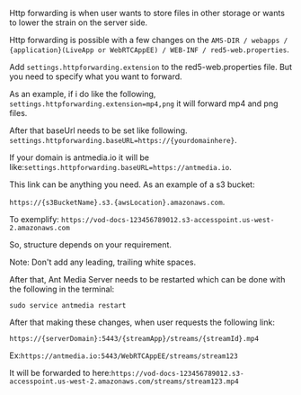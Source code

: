 Http forwarding is when user wants to store files in other storage or wants to lower the strain on the server side.

Http forwarding is possible  with a few changes on the `AMS-DIR / webapps / {application}(LiveApp or WebRTCAppEE) / WEB-INF / red5-web.properties`. 

Add `settings.httpforwarding.extension` to the red5-web.properties file. But you need to specify what you want to forward. 

As an example, if i do like the following, `settings.httpforwarding.extension=mp4,png` it will forward mp4 and png files.

After that baseUrl needs to be set like following. `settings.httpforwarding.baseURL=https://{yourdomainhere}`. 

If your domain is antmedia.io it will be like:`settings.httpforwarding.baseURL=https://antmedia.io`.

This link can be anything you need. As an example of a s3 bucket: 

`https://{s3BucketName}.s3.{awsLocation}.amazonaws.com`.

To exemplify:
`https://vod-docs-123456789012.s3-accesspoint.us-west-2.amazonaws.com`

So, structure depends on your requirement.

Note: Don't add any leading, trailing white spaces.

After that, Ant Media Server needs to be restarted which can be done with the following in the terminal:

`sudo service antmedia restart`

After that making these changes, when user requests the following link:

`https://{serverDomain}:5443/{streamApp}/streams/{streamId}.mp4`

Ex:`https://antmedia.io:5443/WebRTCAppEE/streams/stream123`

It will be forwarded to here:`https://vod-docs-123456789012.s3-accesspoint.us-west-2.amazonaws.com/streams/stream123.mp4`

